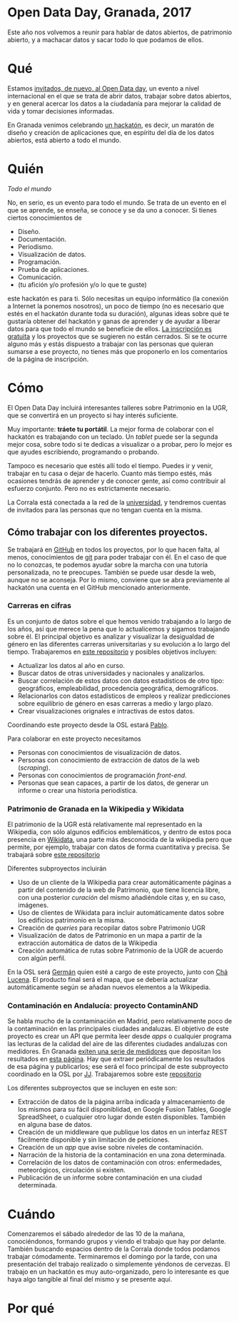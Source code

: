 # Open Data Day, Granada, 2017

Este año nos volvemos a reunir para hablar de datos abiertos, de
patrimonio abierto, y a machacar datos y sacar todo lo que podamos de
ellos.

# Qué

Estamos
[invitados, de nuevo, al Open Data day](http://opendataday.org/), un
evento a nivel internacional en el que se trata de abrir datos,
trabajar sobre datos abiertos, y en general acercar los datos a la
ciudadanía para mejorar la calidad de vida y tomar decisiones
informadas. 

En Granada venimos
celebrando [un hackatón](https://es.wikipedia.org/wiki/Hackathon), es
decir, un maratón de diseño y creación de aplicaciones que, en
espíritu del día de los datos abiertos, está abierto a todo el mundo.

# Quién

*Todo el mundo*

No, en serio, es un evento para todo el mundo. Se trata de un evento
en el que se aprende, se enseña, se conoce y se da uno a conocer. Si
tienes ciertos conocimientos de

* Diseño.
* Documentación.
* Periodismo.
* Visualización de datos.
* Programación.
* Prueba de aplicaciones.
* Comunicación.
* (tu afición y/o profesión y/o lo que te guste)

este hackatón es para ti. Sólo necesitas un equipo informático (la
conexión a Internet la ponemos nosotros), un poco de tiempo (no es
necesario que estés en el hackatón durante toda su duración), algunas
ideas sobre qué te gustaría obtener del hackatón y ganas de aprender y
de ayudar a liberar datos para que todo el mundo se beneficie de
ellos. [La inscripción es gratuita](https://www.meetup.com/es-ES/Granada-Geek/events/236840299/) y
los proyectos que se sugieren no están cerrados. Si se te ocurre
alguno más y estás dispuesto a trabajar con las personas que quieran
sumarse a ese proyecto, no tienes más que proponerlo en los
comentarios de la página de inscripción. 

# Cómo

El Open Data Day incluirá interesantes talleres sobre Patrimonio en la
UGR, que se convertirá en un proyecto si hay interés suficiente. 

Muy importante: **tráete tu portátil**. La mejor forma de colaborar
con el hackatón es trabajando con un teclado. Un *tablet* puede ser la
segunda mejor cosa, sobre todo si te dedicas a visualizar o a probar,
pero lo mejor es que ayudes escribiendo, programando o probando. 

Tampoco es necesario que estés allí todo el tiempo. Puedes ir y venir,
trabajar en tu casa o dejar de hacerlo. Cuanto más tiempo estés, más
ocasiones tendrás de aprender y de conocer gente, así como contribuir
al esfuerzo conjunto. Pero no es estrictamente necesario.

La Corrala está conectada a la red de la
[universidad](https://www.ugr.es), y tendremos cuentas de invitados
para las personas que no tengan cuenta en la misma. 

## Cómo trabajar con los diferentes proyectos.

Se trabajará en [GitHub](https://github.com) en todos los proyectos,
por lo que hacen falta, al menos, conocimientos de
[git](https://mini-git.github.io/) para poder trabajar con él. En el
caso de que no lo conozcas, te podemos ayudar sobre la marcha con una
tutoría personalizada, no te preocupes. También se puede usar desde la
web, aunque no se aconseja. Por lo mismo, conviene que se abra
previamente al hackatón una cuenta en el GitHub mencionado
anteriormente. 

### Carreras en cifras

Es un conjunto de datos sobre el que hemos venido trabajando a lo
largo de los años, así que merece la pena que lo actualicemos y
sigamos trabajando sobre él. El principal objetivo es analizar y
visualizar la desigualdad de género en las diferentes carreras
universitarias y su evolución a lo largo del tiempo. Trabajaremos en
[este repositorio](https://github.com/oslugr/carreras-en-cifras) y
posibles objetivos incluyen:
* Actualizar los datos al año en curso.
* Buscar datos de otras universidades y nacionales y analizarlos.
* Buscar correlación de estos datos con datos estadísticos de otro
  tipo: geográficos, empleabilidad, procedencia geográfica,
  demográficos.
* Relacionarlos con datos estadísticos de empleos y realizar
  predicciones sobre equilibrio de género en esas carreras a medio y
  largo plazo.
* Crear visualizaciones orignales e intractivas de estos datos.

Coordinando este proyecto desde la OSL estará
[Pablo](http://github.com/psicobyte). 

Para colaborar en este proyecto necesitamos
* Personas con conocimientos de visualización de datos.
* Personas con conocimiento de extracción de datos de la web
  (*scraping*).
* Personas con conocimientos de programación *front-end*.
* Personas que sean capaces, a partir de los datos, de generar un
  informe o crear una historia periodística.


### Patrimonio de Granada en la Wikipedia y Wikidata

El patrimonio de la UGR está relativamente mal representado en la
Wikipedia, con sólo algunos edificios emblemáticos, y dentro de estos
poca presencia en
[Wikidata](https://www.wikidata.org/wiki/Wikidata:Main_Page), una
parte más desconocida de la wikipedia pero que permite, por ejemplo,
trabajar con datos de forma cuantitativa y precisa. Se trabajará sobre
[este repositorio](https://github.com/oslugr/patrimonioAbierto)

Diferentes subproyectos incluirán
* Uso de un cliente de la Wikipedia para crear automáticamente páginas
  a partir del contenido de la web de Patrimonio, que tiene licencia
  libre, con una posterior *curación* del mismo añadiéndole citas y, en
  su caso, imágenes.
* Uso de clientes de Wikidata para incluir automáticamente datos sobre
  los edificios patrimonio en la misma.
* Creación de *queries* para recopilar datos sobre Patrimonio UGR
* Visualización de datos de Patrimonio en un mapa a partir de la
  extracción automática de datos de la Wikipedia
* Creación automática de rutas sobre Patrimonio de la UGR de acuerdo
  con algún perfil.
  
En la OSL será [Germán](http://github.com/germaaan) quien esté a cargo
de este proyecto, junto con
[Chá Lucena](https://github.com/chalucena). El producto final será el
mapa, que se debería actualizar automáticamente según se añadan nuevos
elementos a la Wikipedia. 

### Contaminación en Andalucía: proyecto ContaminAND

Se habla mucho de la contaminación en Madrid, pero relativamente poco
de la contaminación en las principales ciudades andaluzas. El objetivo
de este proyecto es crear un API que permita leer desde *apps* o
cualquier programa las lecturas de la calidad del aire de las
diferentes ciudades andaluzas con medidores. En Granada
[exiten una serie de medidores](http://www.granada.org/inet/wambiente.nsf/b1b426e5d69467c3c125763b0031d0c4/9d664bddf7e64554c125764e003875c0!OpenDocument)
que depositan los resultados en
[esta página](http://www.juntadeandalucia.es/medioambiente/atmosfera/informes_siva/feb17/ngr170201.htm). Hay
que extraer periódicamente los resultados de esa página y publicarlos;
ese será el foco principal de este subproyecto coordinado en la OSL
por [JJ](http://github.com/JJ). Trabajaremos sobre este [repositorio](http://github.com/oslugr/contaminAND)

Los diferentes subproyectos que se incluyen en este son:
* Extracción de datos de la página arriba indicada y almacenamiento de
  los mismos para su fácil disponiblidad, en Google Fusion Tables,
  Google SpreadSheet, o cualquier otro lugar donde estén
  disponibles. También en alguna base de datos.
* Creación de un middleware que publique los datos en un interfaz REST
  fácilmente disponible y sin limitación de peticiones.
* Creación de un *app* que avise sobre niveles de contaminación.
* Narración de la historia de la contaminación en una zona
  determinada.
* Correlación de los datos de contaminación con otros: enfermedades,
  meteorógicos, circulación si existen.
* Publicación de un informe sobre contaminación en una ciudad
  determinada.
  


# Cuándo

Comenzaremos el sábado alrededor de las 10 de la mañana,
conociéndonos, formando grupos y viendo el trabajo que hay por
delante. También buscando espacios dentro de la Corrala donde todos
podamos trabajar cómodamente. Terminaremos el domingo por la tarde,
con una presentación del trabajo realizado o simplemente yéndonos de
cervezas. El trabajo en un hackatón es muy auto-organizado, pero lo
interesante es que haya algo tangible al final del mismo y se presente
aquí. 

# Por qué


